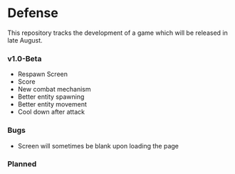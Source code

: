 # Defense
This repository tracks the development of a game which will be released in late August.

### v1.0-Beta
* Respawn Screen
* Score
* New combat mechanism
* Better entity spawning
* Better entity movement
* Cool down after attack

### Bugs
* Screen will sometimes be blank upon loading the page

### Planned


